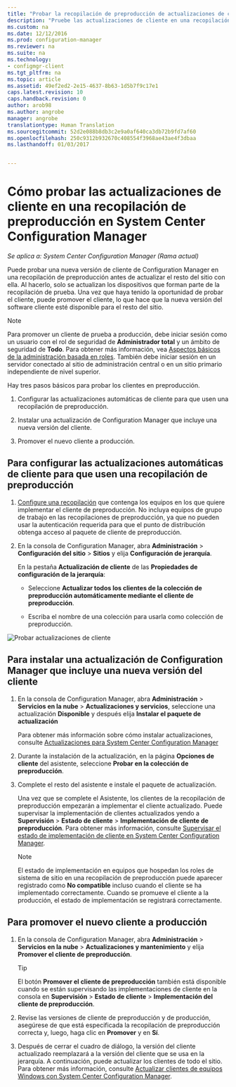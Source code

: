 ```yaml
---
title: "Probar la recopilación de preproducción de actualizaciones de cliente | Microsoft Docs"
description: "Pruebe las actualizaciones de cliente en una recopilación de preproducción en System Center Configuration Manager."
ms.custom: na
ms.date: 12/12/2016
ms.prod: configuration-manager
ms.reviewer: na
ms.suite: na
ms.technology:
- configmgr-client
ms.tgt_pltfrm: na
ms.topic: article
ms.assetid: 49ef2ed2-2e15-4637-8b63-1d5b7f9c17e1
caps.latest.revision: 10
caps.handback.revision: 0
author: arob98
ms.author: angrobe
manager: angrobe
translationtype: Human Translation
ms.sourcegitcommit: 52d2e088b8db3c2e9a0af640ca3db72b9fd7af60
ms.openlocfilehash: 250c9312b932670c408554f3968ae43ae4f3dbaa
ms.lasthandoff: 01/03/2017


---
```

# <a name="how-to-test-client-upgrades-in-a-pre-production-collection-in-system-center-configuration-manager"></a>Cómo probar las actualizaciones de cliente en una recopilación de preproducción en System Center Configuration Manager

*Se aplica a: System Center Configuration Manager (Rama actual)*

Puede probar una nueva versión de cliente de Configuration Manager en una recopilación de preproducción antes de actualizar el resto del sitio con ella.  Al hacerlo, solo se actualizan los dispositivos que forman parte de la recopilación de prueba. Una vez que haya tenido la oportunidad de probar el cliente, puede promover el cliente, lo que hace que la nueva versión del software cliente esté disponible para el resto del sitio.

> [!NOTE]
> Para promover un cliente de prueba a producción, debe iniciar sesión como un usuario con el rol de seguridad de **Administrador total** y un ámbito de seguridad de **Todo**. Para obtener más información, vea [Aspectos básicos de la administración basada en roles](/sccm/core/understand/fundamentals-of-role-based-administration). También debe iniciar sesión en un servidor conectado al sitio de administración central o en un sitio primario independiente de nivel superior.

 Hay tres pasos básicos para probar los clientes en preproducción.  

1.  Configurar las actualizaciones automáticas de cliente para que usen una recopilación de preproducción.  

2.  Instalar una actualización de Configuration Manager que incluye una nueva versión del cliente.  

3.  Promover el nuevo cliente a producción.  

##  <a name="to-configure-automatic-client-upgrades-to-use-a-pre-production-collection"></a>Para configurar las actualizaciones automáticas de cliente para que usen una recopilación de preproducción  

1. [Configure una recopilación](..\collections\create-collections.md) que contenga los equipos en los que quiere implementar el cliente de preproducción. No incluya equipos de grupo de trabajo en las recopilaciones de preproducción, ya que no pueden usar la autenticación requerida para que el punto de distribución obtenga acceso al paquete de cliente de preproducción.   

1.  En la consola de Configuration Manager, abra **Administración** > **Configuración del sitio** > **Sitios** y elija **Configuración de jerarquía**.  

     En la pestaña **Actualización de cliente** de las **Propiedades de configuración de la jerarquía**:  

    -   Seleccione **Actualizar todos los clientes de la colección de preproducción automáticamente mediante el cliente de preproducción**.  

    -   Escriba el nombre de una colección para usarla como colección de preproducción.  

![Probar actualizaciones de cliente](media/test-client-upgrades.png)


##  <a name="to-install-a-configuration-manager-update-that-includes-a-new-version-of-the-client"></a>Para instalar una actualización de Configuration Manager que incluye una nueva versión del cliente  

1.  En la consola de Configuration Manager, abra **Administración** > **Servicios en la nube** > **Actualizaciones y servicios**, seleccione una actualización **Disponible** y después elija **Instalar el paquete de actualización**  

     Para obtener más información sobre cómo instalar actualizaciones, consulte [Actualizaciones para System Center Configuration Manager](../../../../core/servers/manage/updates.md)  

2.  Durante la instalación de la actualización, en la página **Opciones de cliente** del asistente, seleccione **Probar en la colección de preproducción**.  

3.  Complete el resto del asistente e instale el paquete de actualización.  

     Una vez que se complete el Asistente, los clientes de la recopilación de preproducción empezarán a implementar el cliente actualizado. Puede supervisar la implementación de clientes actualizados yendo a **Supervisión** > **Estado de cliente** > **Implementación de cliente de preproducción**. Para obtener más información, consulte [Supervisar el estado de implementación de cliente en System Center Configuration Manager](../../../../core/clients/deploy/monitor-client-deployment-status.md).

    > [!NOTE]
    > El estado de implementación en equipos que hospedan los roles de sistema de sitio en una recopilación de preproducción puede aparecer registrado como **No compatible** incluso cuando el cliente se ha implementado correctamente. Cuando se promueve el cliente a la producción, el estado de implementación se registrará correctamente.

##  <a name="to-promote-the-new-client-to-production"></a>Para promover el nuevo cliente a producción  

1.  En la consola de Configuration Manager, abra **Administración** > **Servicios en la nube** > **Actualizaciones y mantenimiento** y elija **Promover el cliente de preproducción**.

    > [!TIP]
    > El botón **Promover el cliente de preproducción** también está disponible cuando se están supervisando las implementaciones de cliente en la consola en **Supervisión** > **Estado de cliente** > **Implementación del cliente de preproducción**.

2.  Revise las versiones de cliente de preproducción y de producción, asegúrese de que está especificada la recopilación de preproducción correcta y, luego, haga clic en **Promover** y en **Sí**.  

3.  Después de cerrar el cuadro de diálogo, la versión del cliente actualizado reemplazará a la versión del cliente que se usa en la jerarquía. A continuación, puede actualizar los clientes de todo el sitio. Para obtener más información, consulte [Actualizar clientes de equipos Windows con System Center Configuration Manager](../../../../core/clients/manage/upgrade/upgrade-clients-for-windows-computers.md).  

